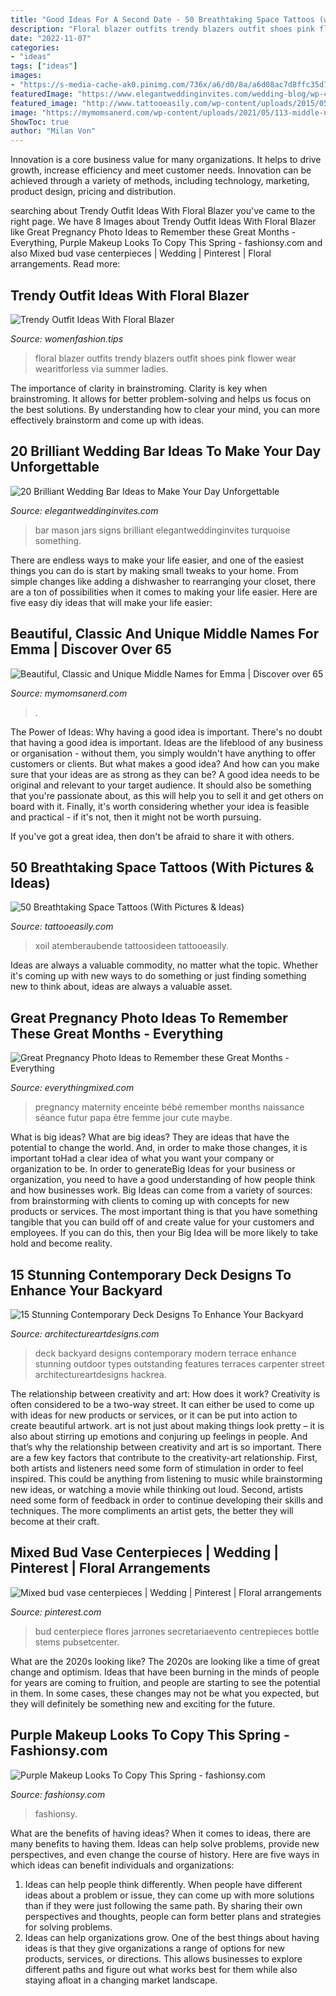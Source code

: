 ```yaml
---
title: "Good Ideas For A Second Date - 50 Breathtaking Space Tattoos (with Pictures &amp; Ideas)"
description: "Floral blazer outfits trendy blazers outfit shoes pink flower wear wearitforless via summer ladies"
date: "2022-11-07"
categories:
- "ideas"
tags: ["ideas"]
images:
- "https://s-media-cache-ak0.pinimg.com/736x/a6/d0/8a/a6d08ac7d8ffc35d75b4a0dfe5447e67.jpg"
featuredImage: "https://www.elegantweddinginvites.com/wedding-blog/wp-content/uploads/2015/05/brilliant-wedding-bar-ideas-with-mason-jars-and-chalkboard-signs.jpg"
featured_image: "http://www.tattooeasily.com/wp-content/uploads/2015/05/Negative-Space-Xoil-negative-space-tattoo.jpg"
image: "https://mymomsanerd.com/wp-content/uploads/2021/05/113-middle-names-for-emma-pin.png"
ShowToc: true
author: "Milan Von"
---
```



Innovation is a core business value for many organizations. It helps to drive growth, increase efficiency and meet customer needs. Innovation can be achieved through a variety of methods, including technology, marketing, product design, pricing and distribution.

	

		
searching about Trendy Outfit Ideas With Floral Blazer you've came to the right page. We have 8 Images about Trendy Outfit Ideas With Floral Blazer like Great Pregnancy Photo Ideas to Remember these Great Months - Everything, Purple Makeup Looks To Copy This Spring - fashionsy.com and also Mixed bud vase centerpieces | Wedding | Pinterest | Floral arrangements. Read more:
		
    
## Trendy Outfit Ideas With Floral Blazer

<img loading=lazy src="https://www.womenfashion.tips/wp-content/uploads/2015/03/fd3420af6dc0df777089dafff338c429-682x1024.jpg" onerror="this.onerror=null;this.src='https://tse4.mm.bing.net/th?id=OIP.4Pec2AHnFeYX9x7GQHLovQHaLH&amp;pid=15.1';" alt="Trendy Outfit Ideas With Floral Blazer">

_Source: womenfashion.tips_

>floral blazer outfits trendy blazers outfit shoes pink flower wear wearitforless via summer ladies. 

	

The importance of clarity in brainstroming.
Clarity is key when brainstroming. It allows for better problem-solving and helps us focus on the best solutions. By understanding how to clear your mind, you can more effectively brainstorm and come up with ideas.

    
## 20 Brilliant Wedding Bar Ideas To Make Your Day Unforgettable

<img loading=lazy src="https://www.elegantweddinginvites.com/wedding-blog/wp-content/uploads/2015/05/brilliant-wedding-bar-ideas-with-mason-jars-and-chalkboard-signs.jpg" onerror="this.onerror=null;this.src='https://tse2.mm.bing.net/th?id=OIP.YIgBi7O2-GbCj_a92EtVwQHaLH&amp;pid=15.1';" alt="20 Brilliant Wedding Bar Ideas to Make Your Day Unforgettable">

_Source: elegantweddinginvites.com_

>bar mason jars signs brilliant elegantweddinginvites turquoise something. 

	

There are endless ways to make your life easier, and one of the easiest things you can do is start by making small tweaks to your home. From simple changes like adding a dishwasher to rearranging your closet, there are a ton of possibilities when it comes to making your life easier. Here are five easy diy ideas that will make your life easier: 

    
## Beautiful, Classic And Unique Middle Names For Emma | Discover Over 65

<img loading=lazy src="https://mymomsanerd.com/wp-content/uploads/2021/05/113-middle-names-for-emma-pin.png" onerror="this.onerror=null;this.src='https://tse1.mm.bing.net/th?id=OIP.UAuMrxhU1sDK0FmtOF5KaQHaLH&amp;pid=15.1';" alt="Beautiful, Classic and Unique Middle Names for Emma | Discover over 65">

_Source: mymomsanerd.com_

>. 

	

The Power of Ideas: Why having a good idea is important.
There's no doubt that having a good idea is important. Ideas are the lifeblood of any business or organisation - without them, you simply wouldn't have anything to offer customers or clients. But what makes a good idea? And how can you make sure that your ideas are as strong as they can be?
A good idea needs to be original and relevant to your target audience. It should also be something that you're passionate about, as this will help you to sell it and get others on board with it. Finally, it's worth considering whether your idea is feasible and practical - if it's not, then it might not be worth pursuing.

If you've got a great idea, then don't be afraid to share it with others.

    
## 50 Breathtaking Space Tattoos (With Pictures &amp; Ideas)

<img loading=lazy src="http://www.tattooeasily.com/wp-content/uploads/2015/05/Negative-Space-Xoil-negative-space-tattoo.jpg" onerror="this.onerror=null;this.src='https://tse1.mm.bing.net/th?id=OIP.AYp3pwDE8F-tmyd6kZKGTgHaLB&amp;pid=15.1';" alt="50 Breathtaking Space Tattoos (With Pictures &amp; Ideas)">

_Source: tattooeasily.com_

>xoil atemberaubende tattoosideen tattooeasily. 

	

Ideas are always a valuable commodity, no matter what the topic. Whether it's coming up with new ways to do something or just finding something new to think about, ideas are always a valuable asset.

    
## Great Pregnancy Photo Ideas To Remember These Great Months - Everything

<img loading=lazy src="https://www.everythingmixed.com/wp-content/uploads/pregnancy-photo-ideas-1.jpg" onerror="this.onerror=null;this.src='https://tse3.mm.bing.net/th?id=OIP.jljd2RTfccQJPNItxloJbwHaE6&amp;pid=15.1';" alt="Great Pregnancy Photo Ideas to Remember these Great Months - Everything">

_Source: everythingmixed.com_

>pregnancy maternity enceinte bébé remember months naissance séance futur papa être femme jour cute maybe. 

	

What is big ideas?
What are big ideas? They are ideas that have the potential to change the world. And, in order to make those changes, it is important toHad a clear idea of what you want your company or organization to be.  In order to generateBig Ideas for your business or organization, you need to have a good understanding of how people think and how businesses work. Big Ideas can come from a variety of sources: from brainstorming with clients to coming up with concepts for new products or services.
The most important thing is that you have something tangible that you can build off of and create value for your customers and employees. If you can do this, then your Big Idea will be more likely to take hold and become reality.

    
## 15 Stunning Contemporary Deck Designs To Enhance Your Backyard

<img loading=lazy src="https://www.architectureartdesigns.com/wp-content/uploads/2015/02/15-Stunning-Contemporary-Deck-Designs-To-Enhance-Your-Backyard-11-630x420.jpg" onerror="this.onerror=null;this.src='https://tse1.mm.bing.net/th?id=OIP.Aw_UeWLU93KegzOs4O_RjQHaE8&amp;pid=15.1';" alt="15 Stunning Contemporary Deck Designs To Enhance Your Backyard">

_Source: architectureartdesigns.com_

>deck backyard designs contemporary modern terrace enhance stunning outdoor types outstanding features terraces carpenter street architectureartdesigns hackrea. 

	

The relationship between creativity and art: How does it work?
Creativity is often considered to be a two-way street. It can either be used to come up with ideas for new products or services, or it can be put into action to create beautiful artwork. art is not just about making things look pretty – it is also about stirring up emotions and conjuring up feelings in people. And that’s why the relationship between creativity and art is so important.
There are a few key factors that contribute to the creativity-art relationship. First, both artists and listeners need some form of stimulation in order to feel inspired. This could be anything from listening to music while brainstorming new ideas, or watching a movie while thinking out loud. Second, artists need some form of feedback in order to continue developing their skills and techniques. The more compliments an artist gets, the better they will become at their craft.

    
## Mixed Bud Vase Centerpieces | Wedding | Pinterest | Floral Arrangements

<img loading=lazy src="https://s-media-cache-ak0.pinimg.com/736x/a6/d0/8a/a6d08ac7d8ffc35d75b4a0dfe5447e67.jpg" onerror="this.onerror=null;this.src='https://tse4.mm.bing.net/th?id=OIP.nsFhickPpyGGGNGwT02JuwHaLK&amp;pid=15.1';" alt="Mixed bud vase centerpieces | Wedding | Pinterest | Floral arrangements">

_Source: pinterest.com_

>bud centerpiece flores jarrones secretariaevento centrepieces bottle stems pubsetcenter. 

	

What are the 2020s looking like?
The 2020s are looking like a time of great change and optimism. Ideas that have been burning in the minds of people for years are coming to fruition, and people are starting to see the potential in them. In some cases, these changes may not be what you expected, but they will definitely be something new and exciting for the future.

    
## Purple Makeup Looks To Copy This Spring - Fashionsy.com

<img loading=lazy src="https://fashionsy.com/wp-content/uploads/2015/01/Purple-5.jpg" onerror="this.onerror=null;this.src='https://tse1.mm.bing.net/th?id=OIP.s-aZKwq6iEoKMx5UbvU9KgHaLH&amp;pid=15.1';" alt="Purple Makeup Looks To Copy This Spring - fashionsy.com">

_Source: fashionsy.com_

>fashionsy. 

	

What are the benefits of having ideas?
When it comes to ideas, there are many benefits to having them. Ideas can help solve problems, provide new perspectives, and even change the course of history. Here are five ways in which ideas can benefit individuals and organizations: 
1. Ideas can help people think differently. When people have different ideas about a problem or issue, they can come up with more solutions than if they were just following the same path. By sharing their own perspectives and thoughts, people can form better plans and strategies for solving problems. 
2. Ideas can help organizations grow. One of the best things about having ideas is that they give organizations a range of options for new products, services, or directions. This allows businesses to explore different paths and figure out what works best for them while also staying afloat in a changing market landscape. 

